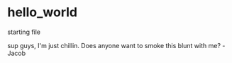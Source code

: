 # hello_world
starting file

sup guys, I'm just chillin. Does anyone want to smoke this blunt with me? 
-Jacob
